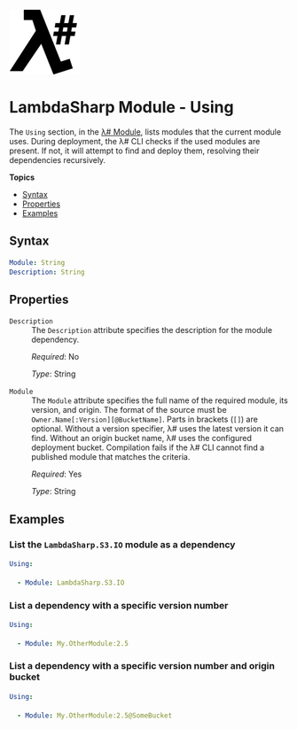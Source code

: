 ![λ#](LambdaSharp_v2_small.png)

# LambdaSharp Module - Using

The `Using` section, in the [λ# Module](Module.md), lists modules that the current module uses. During deployment, the λ# CLI checks if the used modules are present. If not, it will attempt to find and deploy them, resolving their dependencies recursively.

__Topics__
* [Syntax](#syntax)
* [Properties](#properties)
* [Examples](#examples)

## Syntax

```yaml
Module: String
Description: String
```

## Properties

<dl>

<dt><code>Description</code></dt>
<dd>
The <code>Description</code> attribute specifies the description for the module dependency.

<i>Required</i>: No

<i>Type</i>: String
</dd>

<dt><code>Module</code></dt>
<dd>
The <code>Module</code> attribute specifies the full name of the required module, its version, and origin. The format of the source must be <code>Owner.Name[:Version][@BucketName]</code>. Parts in brackets (<code>[]</code>) are optional. Without a version specifier, λ# uses the latest version it can find. Without an origin bucket name, λ# uses the configured deployment bucket. Compilation fails if the λ# CLI cannot find a published module that matches the criteria.

<i>Required</i>: Yes

<i>Type</i>: String
</dd>

</dl>

## Examples

### List the `LambdaSharp.S3.IO` module as a dependency

```yaml
Using:

  - Module: LambdaSharp.S3.IO
```

### List a dependency with a specific version number

```yaml
Using:

  - Module: My.OtherModule:2.5
```

### List a dependency with a specific version number and origin bucket

```yaml
Using:

  - Module: My.OtherModule:2.5@SomeBucket
```
